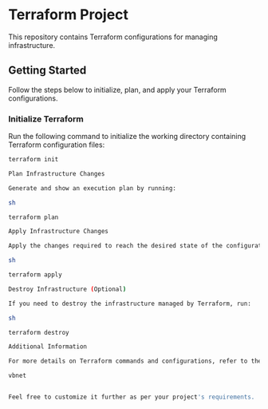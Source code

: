 # Terraform Project

This repository contains Terraform configurations for managing infrastructure.

## Getting Started

Follow the steps below to initialize, plan, and apply your Terraform configurations.

### Initialize Terraform

Run the following command to initialize the working directory containing Terraform configuration files:

```sh
terraform init

Plan Infrastructure Changes

Generate and show an execution plan by running:

sh

terraform plan

Apply Infrastructure Changes

Apply the changes required to reach the desired state of the configuration:

sh

terraform apply

Destroy Infrastructure (Optional)

If you need to destroy the infrastructure managed by Terraform, run:

sh

terraform destroy

Additional Information

For more details on Terraform commands and configurations, refer to the Terraform documentation.

vbnet


Feel free to customize it further as per your project's requirements.
